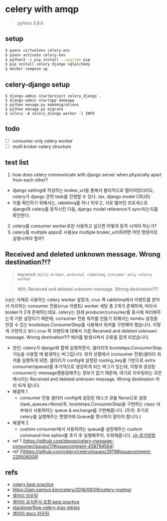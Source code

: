 # celery with amqp
> pyhton 3.8.6

## setup
```bash
$ pyenv virtualenv celery-env
$ pyenv activate celery-env
$ python3 -m pip install --upgrade pip
$ pip install celery django sqlalchemy
$ docker compose up
```

## celery-django setup
```
$ django-admin startproject celery_django .
$ django-admin startapp demoapp
$ python manage.py makemigrations
$ python manage.py migrate
$ celery -A celery_django worker -l INFO
```


## todo
- [ ] consumer only celery worker
- [ ] multi broker celery structure

## test list
1. how does celery communicate with django server when physically apart from each other?
  - django setting에 작성하는 broker_url을 통해서 물리적으로 떨어져있더라도, celery가 django 관련 task를 진행할 수 있다. (ex. django model CRUD)
  - 이를 확인하기 위해서는, rabbitmq를 하나 띄우고, 서로 떨어진 프로세스로 django와 celery를 동작시킨 다음, django model reference가 sync되는지를 확인한다.
2. celery를 consumer worker로만 사용하고 싶으면 어떻게 동작 시켜야 하는가?
3. celery를 multiple apps로 사용(ex multiple broker_url)하려면 어떤 명령어로 실행시켜야 할까?


## Received and deleted unknown message. Wrong destination?!?
> keyword: `multi-broker`, `external rabbitmq`, `consumer only celery worker`

> 에러: Received and deleted unknown message. Wrong destination?!?

icp는 자체로 사용하는 celery worker 설정과, crux 쪽 rabbitmq에서 이벤트를 받아서 처리하는 consumer 전용(crux 이벤트) worker 세팅 총 2개가 존재하며, 따라서 broker가 2개 존재하는데요. celery는 원래 producer/consumer를 동시에 처리해주는게 기본 설정이기 때문에, consumer 전용 워커를 만들기 위해서는 kombu 설정을 만질 수 있는 bootsteps.ConsumerStep를 사용해서 워커를 구현해야 했습니다.  이렇게 구현하고 보니 crux 쪽 이벤트에 대해서 가끔 Received and deleted unknown message. Wrong destination?!? 에러를 발생시켜서 오류를 잡게 되었습니다.

- 원인:
celery가 django와 함께 실행하면서, 셀러리의 bootsteps.ConsumerStep 기능을 사용할 때 발생하는 버그입니다.
위의 상황에서 (consumer 전용)셀러리 워커를 실행하게 되면, 셀러리가 config에 설정된 routing_key를 기반으로 extra consumer(queue)를 추가적으로 생성하게 되는 버그가 있는데, 이렇게 생성된 consumer는 message핸들링해주는 정보가 없기 때문에, 여기로 라우팅되는 모든 메시지는 Received and deleted unknown message. Wrong destination 처리 되게 됩니다.
- 해결책 1
  - consumer 전용 셀러리 config에 설정된 태스크 큐를 None으로 설정(task_queues=None)후, bootsteps.ConsumerStep을 구현하는 class 내부에서 사용하려는 queue & exchange를 구현해줍니다. (주의: 추가로 celery를 실행해주는 명령어에 Queue를 명시하지 말아야 합니다.)
- 해결책 2
  - custom consumer에서 사용하려는 queue를 설정해주는 custom command-line option를 추가 후 실행해주어, 우회해줍니다.
[cli-추가방법](https://docs.celeryproject.org/en/stable/userguide/extending.html#command-line-programs)
- ref 1 (https://github.com/depop/celery-message-consumer/issues/17#issuecomment-458794564)
- ref 2(https://github.com/celery/celery/issues/2979#issuecomment-229506008)


## refs
- [celery best practice](https://gist.github.com/IrSent/5e4820f6b187d3654967b55e27d5d204)
- https://iam.namjun.kim/celery/2018/09/09/celery-routing/
- [셀러리 라우팅](https://stackoverflow.com/questions/28025053/celery-worker-sleep-not-working-correctly)
- [셀러리 공식문서 조합 best practice](http://docs.celeryq.org/en/latest/userguide/tasks.html#task-synchronous-subtasks)
- [stackoverflow celery max retries](https://stackoverflow.com/a/35665039)
- [셀러리 docs 라우팅](https://docs.celeryproject.org/en/stable/userguide/routing.html)